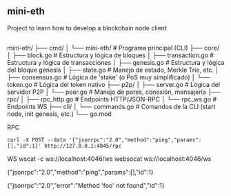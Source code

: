 ## mini-eth
Project to learn how to develop a blockchain node client
##

mini-eth/
├── cmd/
│   └── mini-eth/        # Programa principal (CLI)
├── core/
│   ├── block.go         # Estructura y lógica de bloques
│   ├── transaction.go   # Estructura y lógica de transacciones
│   ├── genesis.go       # Estructura y lógica del bloque génesis
│   ├── state.go         # Manejo de estado, Merkle Trie, etc.
│   ├── consensus.go     # Lógica de 'stake' (o PoS muy simplificado)
│   └── token.go         # Lógica del token nativo
├── p2p/
│   ├── server.go        # Lógica del servidor P2P
│   └── peer.go          # Manejo de pares, conexión, mensajería
├── rpc/
│   ├── rpc_http.go      # Endpoints HTTP/JSON-RPC
│   └── rpc_ws.go        # Endpoints WS
├── cli/
│   └── commands.go      # Comandos de la CLI (start node, init genesis, etc.)
└── go.mod

RPC

    curl -X POST --data '{"jsonrpc":"2.0","method":"ping","params":[],"id":1}' http://127.0.0.1:4045/rpc
WS
    wscat -c ws://localhost:4046/ws
    websocat  ws://localhost:4046/ws

{"jsonrpc":"2.0","method":"ping","params":[],"id":1}

{"jsonrpc":"2.0","error":"Method 'foo' not found","id":1}